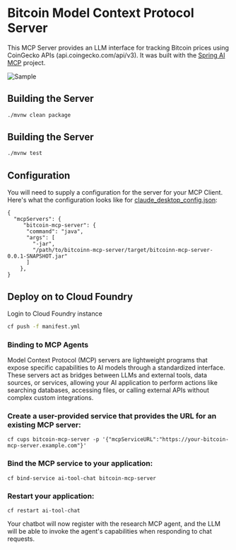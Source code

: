 # Bitcoin Model Context Protocol Server
This MCP Server provides an LLM interface for tracking Bitcoin prices using CoinGecko APIs (api.coingecko.com/api/v3). It was built with the [Spring AI MCP](https://docs.spring.io/spring-ai-mcp/reference/spring-mcp.html) project.

![Sample](images/sample.png)

## Building the Server

```bash
./mvnw clean package
```
## Building the Server

```bash
./mvnw test
```

## Configuration

You will need to supply a configuration for the server for your MCP Client. Here's what the configuration looks like for [claude_desktop_config.json](https://modelcontextprotocol.io/quickstart/user):

```
{
  "mcpServers": {
     "bitcoin-mcp-server": {
      "command": "java",
      "args": [
        "-jar",
        "/path/to/bitcoinn-mcp-server/target/bitcoinn-mcp-server-0.0.1-SNAPSHOT.jar"
      ]
    },
}
```

## Deploy on to Cloud Foundry
Login to Cloud Foundry instance 
```bash
cf push -f manifest.yml
```
### Binding to MCP Agents
Model Context Protocol (MCP) servers are lightweight programs that expose specific capabilities to AI models through a standardized interface. These servers act as bridges between LLMs and external tools, data sources, or services, allowing your AI application to perform actions like searching databases, accessing files, or calling external APIs without complex custom integrations.

### Create a user-provided service that provides the URL for an existing MCP server:
```
cf cups bitcoin-mcp-server -p '{"mcpServiceURL":"https://your-bitcoin-mcp-server.example.com"}'
```
### Bind the MCP service to your application:
```
cf bind-service ai-tool-chat bitcoin-mcp-server
```
### Restart your application:
```
cf restart ai-tool-chat
```
Your chatbot will now register with the research MCP agent, and the LLM will be able to invoke the agent's capabilities when responding to chat requests.


